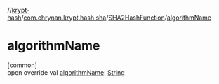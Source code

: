 //[krypt-hash](../../../index.md)/[com.chrynan.krypt.hash.sha](../index.md)/[SHA2HashFunction](index.md)/[algorithmName](algorithm-name.md)

# algorithmName

[common]\
open override val [algorithmName](algorithm-name.md): [String](https://kotlinlang.org/api/latest/jvm/stdlib/kotlin/-string/index.html)
